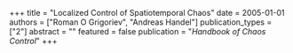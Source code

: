 +++
title = "Localized Control of Spatiotemporal Chaos"
date = 2005-01-01
authors = ["Roman O Grigoriev", "Andreas Handel"]
publication_types = ["2"]
abstract = ""
featured = false
publication = "*Handbook of Chaos Control*"
+++

